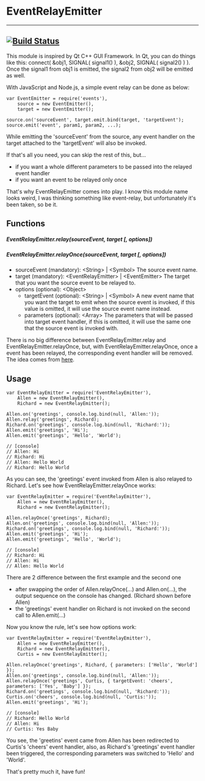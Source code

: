 EventRelayEmitter
====================
---
[![Build Status](https://travis-ci.org/AllencxWang/EventRelayEmitter.svg?branch=master)](https://travis-ci.org/AllencxWang/EventRelayEmitter)
---
This module is inspired by Qt C++ GUI Framework. In Qt, you can do things like this: connect( &obj1, SIGNAL( signal1() ), &obj2, SIGNAL( signal2() ) ). Once the signal1 from obj1 is emitted, the signal2 from obj2 will be emitted as well.

With JavaScript and Node.js, a simple event relay can be done as below:

```
var EventEmitter = require('events'),
    source = new EventEmitter(),
    target = new EventEmitter();

source.on('sourceEvent', target.emit.bind(target, 'targetEvent');
source.emit('event', param1, param2, ...);
```
While emitting the 'sourceEvent' from the source, any event handler on the target attached to the 'targetEvent' will also be invoked.

If that's all you need, you can skip the rest of this, but...
+ if you want a whole different parameters to be passed into the relayed event handler
+ if you want an event to be relayed only once

That's why EventRelayEmitter comes into play. I know this module name looks weird, I was thinking something like event-relay, but unfortunately it's been taken, so be it.

## Functions
##### EventRelayEmitter.relay(sourceEvent, target [, options])
##### EventRelayEmitter.relayOnce(sourceEvent, target [, options])
+ sourceEvent (mandatory): &lt;String&gt; | &lt;Symbol&gt; The source event name.
+ target (mandatory): &lt;EventRelayEmitter&gt; | &lt;EventEmitter&gt; The target that you want the source event to be relayed to.
+ options (optional): &lt;Object&gt;
  + targetEvent (optional): &lt;String&gt; | &lt;Symbol&gt; A new event name that you want the target to emit when the source event is invoked, if this value is omitted, it will use the source event name instead.
  + parameters (optional): &lt;Array&gt; The parameters that will be passed into target event handler, if this is omitted, it will use the same one that the source event is invoked with.

There is no big difference between EventRelayEmitter.relay and EventRelayEmitter.relayOnce, but, with EventRelayEmitter.relayOnce, once a event has been relayed, the corresponding event handler will be removed. The idea comes from [here](https://nodejs.org/api/events.html#events_emitter_once_eventname_listener).

## Usage
```
var EventRelayEmitter = require('EventRelayEmitter'),
    Allen = new EventRelayEmitter(),
    Richard = new EventRelayEmitter();

Allen.on('greetings', console.log.bind(null, 'Allen:'));
Allen.relay('greetings', Richard);
Richard.on('greetings', console.log.bind(null, 'Richard:'));
Allen.emit('greetings', 'Hi');
Allen.emit('greetings', 'Hello', 'World');

// [console]
// Allen: Hi
// Richard: Hi
// Allen: Hello World
// Richard: Hello World
```
As you can see, the 'greetings' event invoked from Allen is also relayed to Richard. Let's see how EventRelayEmitter.relayOnce works:

```
var EventRelayEmitter = require('EventRelayEmitter'),
    Allen = new EventRelayEmitter(),
    Richard = new EventRelayEmitter();

Allen.relayOnce('greetings', Richard);
Allen.on('greetings', console.log.bind(null, 'Allen:'));
Richard.on('greetings', console.log.bind(null, 'Richard:'));
Allen.emit('greetings', 'Hi');
Allen.emit('greetings', 'Hello', 'World');

// [console]
// Richard: Hi
// Allen: Hi
// Allen: Hello World
```
There are 2 difference between the first example and the second one
+ after swapping the order of Allen.relayOnce(...) and Allen.on(...), the output sequence on the console has changed. (Richard shown before Allen)
+ the 'greetings' event handler on Richard is not invoked on the second call to Allen.emit(...) 

Now you know the rule, let's see how options work:
```
var EventRelayEmitter = require('EventRelayEmitter'),
    Allen = new EventRelayEmitter(),
    Richard = new EventRelayEmitter(),
    Curtis = new EventRelayEmitter();

Allen.relayOnce('greetings', Richard, { parameters: ['Hello', 'World'] });
Allen.on('greetings', console.log.bind(null, 'Allen:'));
Allen.relayOnce('greetings', Curtis, { targetEvent: 'cheers', parameters: ['Yes', 'Baby'] });
Richard.on('greetings', console.log.bind(null, 'Richard:'));
Curtis.on('cheers', console.log.bind(null, 'Curtis:'));
Allen.emit('greetings', 'Hi');

// [console]
// Richard: Hello World
// Allen: Hi
// Curtis: Yes Baby
```

You see, the 'greetins' event came from Allen has been redirected to Curtis's 'cheers' event handler, also, as Richard's 'greetings' event handler been triggered, the corresponding parameters was switched to 'Hello' and 'World'.

That's pretty much it, have fun!